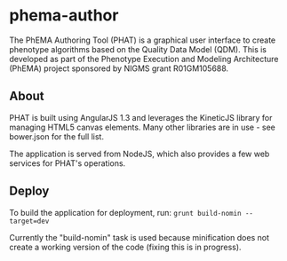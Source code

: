 # phema-author
The PhEMA Authoring Tool (PHAT) is a graphical user interface to create phenotype algorithms based on the Quality Data Model (QDM).  This is developed as part of the Phenotype Execution and Modeling Architecture (PhEMA) project sponsored by NIGMS grant R01GM105688.


## About
PHAT is built using AngularJS 1.3 and leverages the KineticJS library for managing HTML5 canvas elements.
Many other libraries are in use - see bower.json for the full list.

The application is served from NodeJS, which also provides a few web services for PHAT's operations.

## Deploy
To build the application for deployment, run:
  `grunt build-nomin --target=dev`

Currently the "build-nomin" task is used because minification does not create a working version of the code (fixing this is in progress).
